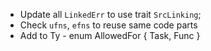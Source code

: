 - Update all `LinkedErr` to use trait `SrcLinking`;
- Check `ufns`, `efns` to reuse same code parts
- Add to Ty - enum AllowedFor { Task, Func }
